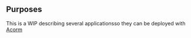 ## Purposes

This is a WIP describing several applicationsso they can be deployed with [Acorm](https://acorn.io)
